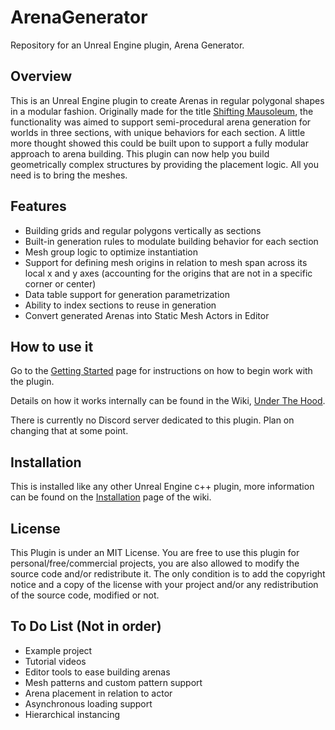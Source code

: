 # ArenaGenerator
Repository for an Unreal Engine plugin, Arena Generator.

## Overview

This is an Unreal Engine plugin to create Arenas in regular polygonal shapes in a modular fashion. 
Originally made for the title [Shifting Mausoleum](https://pootpootpoot.itch.io/shifting-mausoleum), the functionality was aimed to support semi-procedural arena generation for worlds in three sections, with unique behaviors for each section.
A little more thought showed this could be built upon to support a fully modular approach to arena building. This plugin can now help you build geometrically complex structures by providing the placement logic. All you need is to bring the meshes. 

## Features

- Building grids and regular polygons vertically as sections
- Built-in generation rules to modulate building behavior for each section
- Mesh group logic to optimize instantiation
- Support for defining mesh origins in relation to mesh span across its local x and y axes (accounting for the origins that are not in a specific corner or center)
- Data table support for generation parametrization
- Ability to index sections to reuse in generation
- Convert generated Arenas into Static Mesh Actors in Editor

## How to use it

Go to the [Getting Started](https://github.com/GeorgesABrunet/ArenaGenerator/wiki/Getting-Started) page for instructions on how to begin work with the plugin.

Details on how it works internally can be found in the Wiki, [Under The Hood](https://github.com/GeorgesABrunet/ArenaGenerator/wiki/Under-The-Hood). 

There is currently no Discord server dedicated to this plugin. Plan on changing that at some point.

## Installation

This is installed like any other Unreal Engine c++ plugin, more information can be found on the [Installation](https://github.com/GeorgesABrunet/ArenaGenerator/wiki/Installation) page of the wiki.

## License

This Plugin is under an MIT License. You are free to use this plugin for personal/free/commercial projects, you are also allowed to modify the source code and/or redistribute it.
The only condition is to add the copyright notice and a copy of the license with your project and/or any redistribution of the source code, modified or not.

## To Do List (Not in order)

- Example project
- Tutorial videos
- Editor tools to ease building arenas
- Mesh patterns and custom pattern support
- Arena placement in relation to actor
- Asynchronous loading support
- Hierarchical instancing
